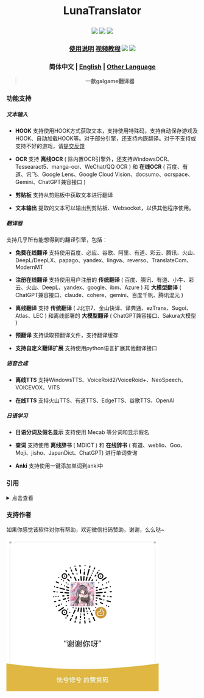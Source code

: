 # <p align="center"> LunaTranslator </p>
  
<p align="center">    <img src="https://img.shields.io/github/license/HIllya51/LunaTranslator?style=for-the-badge">    <a href="https://qm.qq.com/q/I5rr3uEpi2"><img src="https://img.shields.io/badge/QQ群-963119821-FF007C?style=for-the-badge"></a> <a href="https://discord.com/invite/ErtDwVeAbB"><img src="https://img.shields.io/discord/1262692128031772733?label=Discord&logo=discord&color=FF007C&style=for-the-badge"></a></p>

### <p align="center">[使用说明](https://docs.lunatranslator.org/) [视频教程](https://space.bilibili.com/592120404/video) <a href="https://github.com/HIllya51/LunaTranslator/releases/latest/download/LunaTranslator.zip" target="_blank"><img src="https://img.shields.io/badge/download_64bit-blue"/></a> <a href="https://github.com/HIllya51/LunaTranslator/releases/latest/download/LunaTranslator_x86.zip" target="_blank"><img src="https://img.shields.io/badge/download_32bit-blue"/></a></p>


### <p align="center">简体中文  | [English](README_en.md) | [Other Language](otherlang.md)</p>


> <p align="center"> <strong>一款galgame翻译器</strong> </p>

### 功能支持

##### 文本输入

- **HOOK** 支持使用HOOK方式获取文本，支持使用特殊码，支持自动保存游戏及HOOK、自动加载HOOK等。对于部分引擎，还支持内嵌翻译。对于不支持或支持不好的游戏，请[提交反馈](https://github.com/HIllya51/LunaTranslator/issues/new?assignees=&labels=enhancement&projects=&template=01_game_request.yaml)


- **OCR** 支持 **离线OCR** ( 除内置OCR引擎外，还支持WindowsOCR、Tessearact5、manga-ocr、WeChat/QQ OCR ) 和 **在线OCR** ( 百度、有道、讯飞、Google Lens、Google Cloud Vision、docsumo、ocrspace、Gemini、ChatGPT兼容接口 )

- **剪贴板** 支持从剪贴板中获取文本进行翻译

- **文本输出** 提取的文本可以输出到剪贴板、Websocket，以供其他程序使用。

##### 翻译器

支持几乎所有能想得到的翻译引擎，包括： 

- **免费在线翻译** 支持使用百度、必应、谷歌、阿里、有道、彩云、腾讯、火山、DeepL/DeepLX、papago、yandex、lingva、reverso、TranslateCom、ModernMT

- **注册在线翻译** 支持使用用户注册的 **传统翻译** ( 百度、腾讯、有道、小牛、彩云、火山、DeepL、yandex、google、ibm、Azure ) 和 **大模型翻译** ( ChatGPT兼容接口、claude、cohere、gemini、百度千帆、腾讯混元 ) 

- **离线翻译** 支持 **传统翻译** ( J北京7、金山快译、译典通、ezTrans、Sugoi、Atlas、LEC ) 和离线部署的 **大模型翻译** ( ChatGPT兼容接口、Sakura大模型 ) 

- **预翻译** 支持读取预翻译文件，支持翻译缓存

- **支持自定义翻译扩展** 支持使用python语言扩展其他翻译接口
 

##### 语音合成

- **离线TTS** 支持WindowsTTS、VoiceRoid2/VoiceRoid+、NeoSpeech、VOICEVOX、VITS

- **在线TTS** 支持火山TTS、有道TTS、EdgeTTS、谷歌TTS、OpenAI


##### 日语学习

- **日语分词及假名显示** 支持使用 Mecab 等分词和显示假名

- **查词** 支持使用 **离线辞书** ( MDICT ) 和 **在线辞书** ( 有道、weblio、Goo、Moji、jisho、JapanDict、ChatGPT) 进行单词查询

- **Anki** 支持使用一键添加单词到anki中

### 引用

<details>
<summary>点击查看</summary>

* [RapidAI/RapidOcrOnnx](https://github.com/RapidAI/RapidOcrOnnx)
* [PaddlePaddle/PaddleOCR](https://github.com/PaddlePaddle/PaddleOCR)
* [Blinue/Magpie](https://github.com/Blinue/Magpie)
* [nanokina/ebyroid](https://github.com/nanokina/ebyroid)
* [xupefei/Locale-Emulator](https://github.com/xupefei/Locale-Emulator)
* [InWILL/Locale_Remulator](https://github.com/InWILL/Locale_Remulator)
* [zxyacb/ntlea](https://github.com/zxyacb/ntlea)
* [Chuyu-Team/YY-Thunks](https://github.com/Chuyu-Team/YY-Thunks)
* [Chuyu-Team/VC-LTL5](https://github.com/Chuyu-Team/VC-LTL5)
* [@KirpichKrasniy](https://github.com/KirpichKrasniy)
* [uyjulian/AtlasTranslate](https://github.com/uyjulian/AtlasTranslate)
* [ilius/pyglossary](https://github.com/ilius/pyglossary)
* [ikegami-yukino/mecab](https://github.com/ikegami-yukino/mecab)
* [AngusJohnson/Clipper2](https://github.com/AngusJohnson/Clipper2)
* [rapidfuzz/rapidfuzz-cpp](https://github.com/rapidfuzz/rapidfuzz-cpp)
</details>


 
### 支持作者

如果你感觉该软件对你有帮助，欢迎微信扫码赞助，谢谢，么么哒~

<img src='../src/files/zan.jpg' style="height: 400px !important;">

